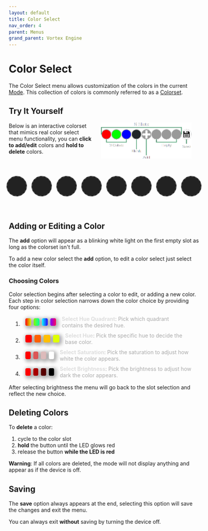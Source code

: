 ```yaml
---
layout: default
title: Color Select
nav_order: 4
parent: Menus
grand_parent: Vortex Engine
---
```


<style>
.instructions-list {
  list-style-type: decimal; /* Use numbers for the list */
  margin: 10px; /* Remove default margin */
}

.instructions-list li span {
  font-weight: normal; /* Regular weight for descriptive text */
  color: #aaa; /* Lighter color to make it look more descriptive */
  display: block; /* Ensure the text is on its own line */
}

.static-box-container {
  display: flex; /* Align the boxes and text horizontally */
  align-items: center;
}

.static-box {
  width: 30px;
  height: 30px;
  margin-right: 5px; /* Space between boxes */
  border-radius: 4px; /* Slight rounding for nicer appearance */
}

.instructions-list li strong {
  font-weight: bold;
  color: #DDD; /* Darker color for emphasis */
}

.static-box {
  width: 20px;
  height: 20px;
  margin-right: 7px;
  border-radius: 4px;
  display: inline-block;
  box-shadow: 3px 3px 10px 4px rgba(0, 0, 0, 0.3);
  vertical-align: middle;
}

.static-box-container {
  display: flex;
  align-items: center;
  margin: 10px;
}

.static-box-container span {
  margin-left: 8px;
  font-size: 14px;
}

.slot {
  min-width: 50px;
  min-height: 50px;
  width: 50px;
  height: 50px;
  margin: 6px;
  border-radius: 50%;
  line-height: 50px;
  cursor: pointer;
  position: relative;
  display: inline-block;
  text-align: center;
  border: 2px solid transparent;
  transition: transform 0.2s ease-in-out, box-shadow 0.2s ease-in-out, border-color 0.2s ease-in-out;  
}

.slot.empty:hover {
  box-shadow: none;
  transform: none;
}

.slot.empty {
  box-shadow: none;
  transform: none;
}

.slot:not(.empty):hover {
  transform: scale(1.1);
}

.empty {
  background-color: #222;
  border: 2px dashed #555;
  cursor: default; /* No pointer cursor for empty slots */
}

.add-slot {
  background-color: #444;
  display: flex;
  justify-content: center;
  align-items: center;
  cursor: pointer;
  border: 2px solid #666;
}

.plus-icon {
  font-size: 64px;
  color: #fff;
  font-weight: bold;
  font-family: 'Times New Roman';
}

.save-slot {
  background-color: #888;
  background-size: cover;
}

#slots-container {
  display: flex;
  justify-content: center;
  margin-top: 50px;
  margin-bottom: 60px;
}

#color-select-diagram {
  width:240px;
  float:right;
  margin:0;
  margin-left:20px;
  margin-right:20px;
  padding:0;
}

.dropdown {
  box-shadow: 5px 5px 10px 4px rgba(0, 0, 0, 0.4);
  border-radius: 12px;
  transition: all 0.3s ease-in-out;
}

.dropdown-option {
  transition: transform 0.2s ease-in-out, box-shadow 0.2s ease-in-out, border-color 0.2s ease-in-out;
}

.dropdown-option:hover {
  transform: scale(1.1);
}

@keyframes flashRed {
  0% { 
  }
  50% {
    background-color: rgba(255, 0, 0, 0.6);
    box-shadow: 0 0 5px 2px rgba(255, 0, 0, 0.6);
  }
  100% {
  }
}

@media (max-width: 500px) {
  .slot {
    width: 40px;
    height: 40px;
    min-width: 40px;
    min-height: 40px;
    line-height: 40px;
    margin: 4px;
  }

  .plus-icon {
    font-size: 40px;
  }

  #slots-container {
    margin-top: 30px;
    margin-bottom: 40px;
  }

  #color-select-diagram {
    width:180px;
  }
}

@media (max-width: 400px) {
  .slot {
    width: 32px;
    height: 32px;
    min-width: 32px;
    min-height: 32px;
    line-height: 32px;
    margin: 4px;
  }

  .plus-icon {
    font-size: 32px;
  }

  #slots-container {
    margin-top: 30px;
    margin-bottom: 40px;
  }

  #color-select-diagram {
    width:160px;
  }
}
</style>

# Color Select

The Color Select menu allows customization of the colors in the current [Mode](mode.html). This collection of colors is commonly referred to as a [Colorset](colorsets.html).

## Try It Yourself

<img id="color-select-diagram" src="assets/images/color-select.png">

Below is an interactive colorset that mimics real color select menu functionality, you can **click to add/edit** colors and **hold to delete** colors.

<div id="slots-container">
    <div class="slot empty" data-slot="0"></div>
    <div class="slot empty" data-slot="1"></div>
    <div class="slot empty" data-slot="2"></div>
    <div class="slot empty" data-slot="3"></div>
    <div class="slot empty" data-slot="4"></div>
    <div class="slot empty" data-slot="5"></div>
    <div class="slot empty" data-slot="6"></div>
    <div class="slot empty" data-slot="7"></div>
</div>
<script src="{{ '/assets/js/ColorSelect.js' | relative_url }}"></script>

## Adding or Editing a Color
The **add** option will appear as a blinking white light on the first empty slot as long as the colorset isn't full.

To add a new color select the **add** option, to edit a color select just select the color itself.

### Choosing Colors

Color selection begins after selecting a color to edit, or adding a new color. Each step in color selection narrows down the color choice by providing four options:

<div style="margin-bottom:15px">
<ul class="instructions-list">
<li>
<div class="static-box-container">
<div class="static-box" style="background: linear-gradient(to right, hsl(0, 100%, 50%), hsl(70, 100%, 50%));"></div>
<div class="static-box" style="background: linear-gradient(to right, hsl(90, 100%, 50%), hsl(160, 100%, 50%));"></div>
<div class="static-box" style="background: linear-gradient(to right, hsl(180, 100%, 50%), hsl(250, 100%, 50%));"></div>
<div class="static-box" style="background: linear-gradient(to right, hsl(270, 100%, 50%), hsl(340, 100%, 50%));"></div>
<span><strong>Select Hue Quadrant</strong>: Pick which quadrant contains the desired hue.</span>
</div>
</li>

<li>
<div class="static-box-container">
<div class="static-box" style="background-color: hsl(0, 100%, 50%);"></div>
<div class="static-box" style="background-color: hsl(22.5, 100%, 50%);"></div>
<div class="static-box" style="background-color: hsl(45, 100%, 50%);"></div>
<div class="static-box" style="background-color: hsl(67.5, 100%, 50%);"></div>
<span><strong>Select Hue</strong>: Pick the specific hue to decide the base color.</span>
</div>
</li>

<li>
<div class="static-box-container">
<div class="static-box" style="background-color: hsl(0, 100%, 50%);"></div>
<div class="static-box" style="background-color: hsl(0, 66%, 60%);"></div>
<div class="static-box" style="background-color: hsl(0, 33%, 80%);"></div>
<div class="static-box" style="background-color: hsl(0, 0%, 100%);"></div>
<span><strong>Select Saturation</strong>: Pick the saturation to adjust how white the color appears.</span>
</div>
</li>

<li>
<div class="static-box-container">
<div class="static-box" style="background-color: hsl(0, 100%, 50%);"></div>
<div class="static-box" style="background-color: hsl(0, 100%, 33%);"></div>
<div class="static-box" style="background-color: hsl(0, 100%, 17%);"></div>
<div class="static-box" style="background-color: hsl(0, 100%, 0%);"></div>
<span><strong>Select Brightness</strong>: Pick the brightness to adjust how dark the color appears.</span>
</div>
</li>
</ul>
</div>

After selecting brightness the menu will go back to the slot selection and reflect the new choice.

## Deleting Colors

To **delete** a color:
 1. cycle to the color slot
 2. **hold** the button until the LED glows red
 3. release the button **while the LED is red**

**Warning**: If all colors are deleted, the mode will not display anything and appear as if the device is off.

## Saving

The **save** option always appears at the end, selecting this option will save the changes and exit the menu.

You can always exit **without** saving by turning the device off.